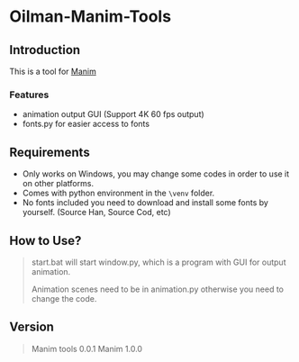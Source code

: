 # Oilman-Manim-Tools
## Introduction
This is a tool for [Manim](https://raw.githubusercontent.com/3b1b/manim)

### Features
* animation output GUI (Support 4K 60 fps output)
* fonts.py for easier access to fonts
## Requirements
* Only works on Windows, you may change some codes in order to use it on other platforms.
* Comes with python environment in the `\venv` folder.
* No fonts included you need to download and install some fonts by yourself. (Source Han, Source Cod, etc)
## How to Use?
> start.bat will start window.py, which is a program with GUI for output animation.
> 
> Animation scenes need to be in animation.py otherwise you need to change the code.
## Version
> Manim tools 0.0.1
> Manim 1.0.0